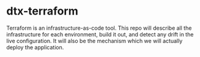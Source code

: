 # dtx-terraform
Terraform is an infrastructure-as-code tool. This repo will describe all the infrastructure for each environment, build it out, and detect any drift in the live configuration. It will also be the mechanism which we will actually deploy the application.
